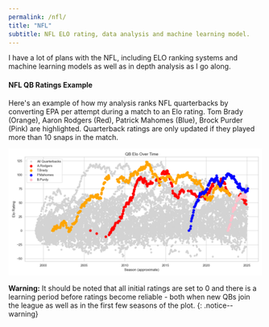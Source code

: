 ```yaml
---
permalink: /nfl/
title: "NFL"
subtitle: NFL ELO rating, data analysis and machine learning model.
---
```


I have a lot of plans with the NFL, including ELO ranking systems and machine learning models as well as in depth analysis as I go along.

<h4>NFL QB Ratings Example</h4>
<p>Here's an example of how my analysis ranks NFL quarterbacks by converting EPA per attempt during a match to an Elo rating. Tom Brady (Orange), Aaron Rodgers (Red), Patrick Mahomes (Blue), Brock Purder (Pink) are highlighted. Quarterback ratings are only updated if they played more than 10 snaps in the match.</p>

![Quarterback ratings since 1999.](/assets/images/qb_elo_fig.png)

**Warning:** It should be noted that all initial ratings are set to 0 and there is a learning period before ratings become reliable - both when new QBs join the league as well as in the first few seasons of the plot.
{: .notice--warning}

